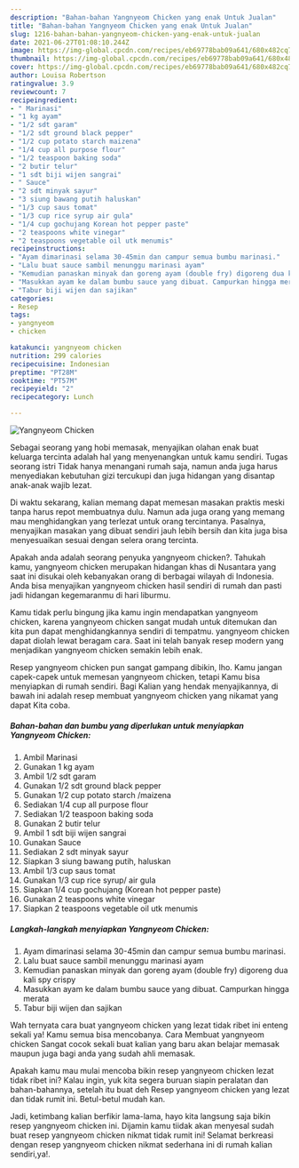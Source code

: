 ```yaml
---
description: "Bahan-bahan Yangnyeom Chicken yang enak Untuk Jualan"
title: "Bahan-bahan Yangnyeom Chicken yang enak Untuk Jualan"
slug: 1216-bahan-bahan-yangnyeom-chicken-yang-enak-untuk-jualan
date: 2021-06-27T01:08:10.244Z
image: https://img-global.cpcdn.com/recipes/eb69778bab09a641/680x482cq70/yangnyeom-chicken-foto-resep-utama.jpg
thumbnail: https://img-global.cpcdn.com/recipes/eb69778bab09a641/680x482cq70/yangnyeom-chicken-foto-resep-utama.jpg
cover: https://img-global.cpcdn.com/recipes/eb69778bab09a641/680x482cq70/yangnyeom-chicken-foto-resep-utama.jpg
author: Louisa Robertson
ratingvalue: 3.9
reviewcount: 7
recipeingredient:
- " Marinasi"
- "1 kg ayam"
- "1/2 sdt garam"
- "1/2 sdt ground black pepper"
- "1/2 cup potato starch maizena"
- "1/4 cup all purpose flour"
- "1/2 teaspoon baking soda"
- "2 butir telur"
- "1 sdt biji wijen sangrai"
- " Sauce"
- "2 sdt minyak sayur"
- "3 siung bawang putih haluskan"
- "1/3 cup saus tomat"
- "1/3 cup rice syrup air gula"
- "1/4 cup gochujang Korean hot pepper paste"
- "2 teaspoons white vinegar"
- "2 teaspoons vegetable oil utk menumis"
recipeinstructions:
- "Ayam dimarinasi selama 30-45min dan campur semua bumbu marinasi."
- "Lalu buat sauce sambil menunggu marinasi ayam"
- "Kemudian panaskan minyak dan goreng ayam (double fry) digoreng dua kali spy crispy"
- "Masukkan ayam ke dalam bumbu sauce yang dibuat. Campurkan hingga merata"
- "Tabur biji wijen dan sajikan"
categories:
- Resep
tags:
- yangnyeom
- chicken

katakunci: yangnyeom chicken 
nutrition: 299 calories
recipecuisine: Indonesian
preptime: "PT28M"
cooktime: "PT57M"
recipeyield: "2"
recipecategory: Lunch

---
```



![Yangnyeom Chicken](https://img-global.cpcdn.com/recipes/eb69778bab09a641/680x482cq70/yangnyeom-chicken-foto-resep-utama.jpg)

Sebagai seorang yang hobi memasak, menyajikan olahan enak buat keluarga tercinta adalah hal yang menyenangkan untuk kamu sendiri. Tugas seorang istri Tidak hanya menangani rumah saja, namun anda juga harus menyediakan kebutuhan gizi tercukupi dan juga hidangan yang disantap anak-anak wajib lezat.

Di waktu  sekarang, kalian memang dapat memesan masakan praktis meski tanpa harus repot membuatnya dulu. Namun ada juga orang yang memang mau menghidangkan yang terlezat untuk orang tercintanya. Pasalnya, menyajikan masakan yang dibuat sendiri jauh lebih bersih dan kita juga bisa menyesuaikan sesuai dengan selera orang tercinta. 



Apakah anda adalah seorang penyuka yangnyeom chicken?. Tahukah kamu, yangnyeom chicken merupakan hidangan khas di Nusantara yang saat ini disukai oleh kebanyakan orang di berbagai wilayah di Indonesia. Anda bisa menyajikan yangnyeom chicken hasil sendiri di rumah dan pasti jadi hidangan kegemaranmu di hari liburmu.

Kamu tidak perlu bingung jika kamu ingin mendapatkan yangnyeom chicken, karena yangnyeom chicken sangat mudah untuk ditemukan dan kita pun dapat menghidangkannya sendiri di tempatmu. yangnyeom chicken dapat diolah lewat beragam cara. Saat ini telah banyak resep modern yang menjadikan yangnyeom chicken semakin lebih enak.

Resep yangnyeom chicken pun sangat gampang dibikin, lho. Kamu jangan capek-capek untuk memesan yangnyeom chicken, tetapi Kamu bisa menyiapkan di rumah sendiri. Bagi Kalian yang hendak menyajikannya, di bawah ini adalah resep membuat yangnyeom chicken yang nikamat yang dapat Kita coba.

<!--inarticleads1-->

##### Bahan-bahan dan bumbu yang diperlukan untuk menyiapkan Yangnyeom Chicken:

1. Ambil  Marinasi
1. Gunakan 1 kg ayam
1. Ambil 1/2 sdt garam
1. Gunakan 1/2 sdt ground black pepper
1. Gunakan 1/2 cup potato starch /maizena
1. Sediakan 1/4 cup all purpose flour
1. Sediakan 1/2 teaspoon baking soda
1. Gunakan 2 butir telur
1. Ambil 1 sdt biji wijen sangrai
1. Gunakan  Sauce
1. Sediakan 2 sdt minyak sayur
1. Siapkan 3 siung bawang putih, haluskan
1. Ambil 1/3 cup saus tomat
1. Gunakan 1/3 cup rice syrup/ air gula
1. Siapkan 1/4 cup gochujang (Korean hot pepper paste)
1. Gunakan 2 teaspoons white vinegar
1. Siapkan 2 teaspoons vegetable oil utk menumis




<!--inarticleads2-->

##### Langkah-langkah menyiapkan Yangnyeom Chicken:

1. Ayam dimarinasi selama 30-45min dan campur semua bumbu marinasi.
1. Lalu buat sauce sambil menunggu marinasi ayam
1. Kemudian panaskan minyak dan goreng ayam (double fry) digoreng dua kali spy crispy
1. Masukkan ayam ke dalam bumbu sauce yang dibuat. Campurkan hingga merata
1. Tabur biji wijen dan sajikan




Wah ternyata cara buat yangnyeom chicken yang lezat tidak ribet ini enteng sekali ya! Kamu semua bisa mencobanya. Cara Membuat yangnyeom chicken Sangat cocok sekali buat kalian yang baru akan belajar memasak maupun juga bagi anda yang sudah ahli memasak.

Apakah kamu mau mulai mencoba bikin resep yangnyeom chicken lezat tidak ribet ini? Kalau ingin, yuk kita segera buruan siapin peralatan dan bahan-bahannya, setelah itu buat deh Resep yangnyeom chicken yang lezat dan tidak rumit ini. Betul-betul mudah kan. 

Jadi, ketimbang kalian berfikir lama-lama, hayo kita langsung saja bikin resep yangnyeom chicken ini. Dijamin kamu tiidak akan menyesal sudah buat resep yangnyeom chicken nikmat tidak rumit ini! Selamat berkreasi dengan resep yangnyeom chicken nikmat sederhana ini di rumah kalian sendiri,ya!.

